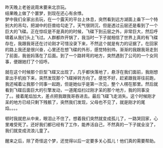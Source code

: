 <div id="sina_keyword_ad_area2" class="articalContent  ">
			<div STYLE="">昨天晚上老爸说周末要来北京玩。<br />
结果晚上做了个噩梦，到现在还心有余悸。<br />
梦中我们全家出去玩，在一个露天的平台上休息，突然看到远方湖面上垂下一个特别大的吊勾，把湖中的巨兽给勾走了。天气很阴沉，但是透过云层还是看到了一个巨大的飞碟。正在惊叹是不是真的的时候，飞碟下到云层之外，非常巨大，然后呼啸着从我们头上飞过。人群都炸开锅了，我当时一下子就相信了世界上真的有飞碟存在，我跟我哥还在讨论刚才可惜没录下来，不然这个就是有力的证据了。在回家的路上我还是很兴奋，心里还在想飞碟的外形，感觉特别帅。渐渐的我跟我哥走到了前面，我爸妈落在了后面。到了一个路转弯的地方，突然遇到了公司的一个女同事，便跟她打了个招呼。<br />

就在这个时候那个巨型飞碟又出现了，几乎都快落地了，悬浮在我们面前，我刚想拿出手机拍下来，突然发现那个飞碟掉转方向了。感觉不好，赶紧跟我哥往前跑，我还喊着让我那个同事一起跑，但是她似乎是第一次见，整个人楞在那里。然后就看到飞碟后面巨大的引擎发动，一道尾焰扫过刚才呆的那个地方，我的同事没了。。接着尾焰加大，差点把我跟我哥吞进去。最后飞碟飞走消失。这个时候刚才呆的地方已经只剩下残骸了，突然我们发现，父母也不见了，就是刚才的尾焰。。。。<br />

顿时我就悲从中来，眼泪止不住了。想着我们突然就变成孤儿了，一路哭回家，心里难受死了。还好我们都已经有了工作，能养活自己，不然真的一下子就全没了，我们就变成流浪儿童了。<br />

醒来之后，除了奇怪这个梦，还觉得以后一定要多关心孤儿！他们真的需要帮助。<br /></DIV>							
		</div>